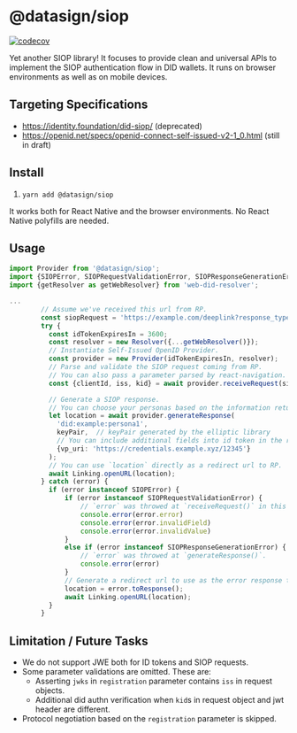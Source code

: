 # @datasign/siop

[![codecov](https://codecov.io/gh/DataSignInc/react-native-did-siop/branch/main/graph/badge.svg?token=0NP95CEWE8)](https://codecov.io/gh/DataSignInc/react-native-did-siop)

Yet another SIOP library! It focuses to provide clean and universal APIs to implement the SIOP authentication flow in DID wallets. It runs on browser environments as well as on mobile devices.

## Targeting Specifications

- https://identity.foundation/did-siop/ (deprecated)
- https://openid.net/specs/openid-connect-self-issued-v2-1_0.html (still in draft)

## Install

1. `yarn add @datasign/siop`

It works both for React Native and the browser environments. No React Native polyfills are needed.

## Usage

```typescript
import Provider from '@datasign/siop';
import {SIOPError, SIOPRequestValidationError, SIOPResponseGenerationError} from '@datasign/siop';
import {getResolver as getWebResolver} from 'web-did-resolver';

...
        // Assume we've received this url from RP.
        const siopRequest = 'https://example.com/deeplink?response_type=id_token&scope=openid%20did_authn&client_id=<...>&request_uri=<...>';
        try {
          const idTokenExpiresIn = 3600;
          const resolver = new Resolver({...getWebResolver()});
          // Instantiate Self-Issued OpenID Provider.
          const provider = new Provider(idTokenExpiresIn, resolver);
          // Parse and validate the SIOP request coming from RP.
          // You can also pass a parameter parsed by react-navigation.
          const {clientId, iss, kid} = await provider.receiveRequest(siopRequest);

          // Generate a SIOP response.
          // You can choose your personas based on the information returned above.
          let location = await provider.generateResponse(
            'did:example:persona1',
            keyPair,  // keyPair generated by the elliptic library
            // You can include additional fields into id token in the return value.
            {vp_uri: 'https://credentials.example.xyz/12345'}
          );
          // You can use `location` directly as a redirect url to RP.
          await Linking.openURL(location);
        } catch (error) {
          if (error instanceof SIOPError) {
              if (error instanceof SIOPRequestValidationError) {
                  // `error` was throwed at `receiveRequest()` in this case.
                  console.error(error.error)
                  console.error(error.invalidField)
                  console.error(error.invalidValue)
              }
              else if (error instanceof SIOPResponseGenerationError) {
                  // `error` was throwed at `generateResponse()`.
                  console.error(error)
              }
              // Generate a redirect url to use as the error response to the RP.
              location = error.toResponse();
              await Linking.openURL(location);
          }
        }
```

## Limitation / Future Tasks

- We do not support JWE both for ID tokens and SIOP requests.
- Some parameter validations are omitted. These are:
  - Asserting `jwks` in `registration` parameter contains `iss` in request objects.
  - Additional did authn verification when `kid`s in request object and jwt header are different.
- Protocol negotiation based on the `registration` parameter is skipped.
